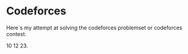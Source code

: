# Codeforces
Here`s my attempt at solving the codeforces problemset or codeforces  contest.

10 12 23.

